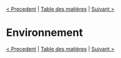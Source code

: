 [< Precedent](./0800-interfacesUtilisateurs.md) | [Table des matières](./9999-toc.md) | [Suivant >](./1000-procedureDeploiement.md)

# Environnement

[< Precedent](./0800-interfacesUtilisateurs.md) | [Table des matières](./9999-toc.md) | [Suivant >](./1000-procedureDeploiement.md)
